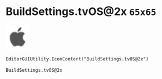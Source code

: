 # BuildSettings.tvOS@2x `65x65`
<img src="/img/BuildSettings.tvOS.png" width=65 height=65>

``` CSharp
EditorGUIUtility.IconContent("BuildSettings.tvOS@2x")
```
```
BuildSettings.tvOS@2x
```
